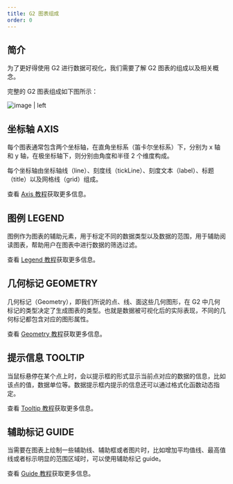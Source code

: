 ```yaml
---
title: G2 图表组成
order: 0
---
```


## 简介

为了更好得使用 G2 进行数据可视化，我们需要了解 G2 图表的组成以及相关概念。

完整的 G2 图表组成如下图所示：

![image | left](https://gw.alipayobjects.com/mdn/rms_2274c3/afts/img/A*M8fAR6Gcf1QAAAAAAAAAAABkARQnAQ)

## 坐标轴 AXIS

每个图表通常包含两个坐标轴，在直角坐标系（笛卡尔坐标系）下，分别为 x 轴和 y 轴，在极坐标轴下，则分别由角度和半径 2 个维度构成。

每个坐标轴由坐标轴线（line）、刻度线（tickLine）、刻度文本（label）、标题（title）以及网格线（grid）组成。

查看 [Axis 教程](/zh/docs/manual/tutorial/axis)获取更多信息。

## 图例 LEGEND

图例作为图表的辅助元素，用于标定不同的数据类型以及数据的范围，用于辅助阅读图表，帮助用户在图表中进行数据的筛选过滤。

查看 [Legend 教程](/zh/docs/manual/tutorial/legend)获取更多信息。

## 几何标记 GEOMETRY

几何标记（Geometry），即我们所说的点、线、面这些几何图形，在 G2 中几何标记的类型决定了生成图表的类型。也就是数据被可视化后的实际表现，不同的几何标记都包含对应的图形属性。

查看 [Geometry 教程](/zh/docs/manual/tutorial/geometry)获取更多信息。

## 提示信息 TOOLTIP

当鼠标悬停在某个点上时，会以提示框的形式显示当前点对应的数据的信息，比如该点的值，数据单位等。数据提示框内提示的信息还可以通过格式化函数动态指定。

查看 [Tooltip 教程](/zh/docs/manual/tutorial/tooltip)获取更多信息。

## 辅助标记 GUIDE

当需要在图表上绘制一些辅助线、辅助框或者图片时，比如增加平均值线、最高值线或者标示明显的范围区域时，可以使用辅助标记 guide。

查看 [Guide 教程](/zh/docs/manual/tutorial/guide)获取更多信息。
